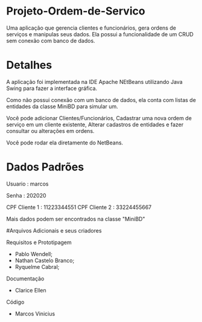 # Projeto-Ordem-de-Servico
Uma aplicação que gerencia clientes e funcionários, gera ordens de serviços e manipulas seus dados. Ela possui a funcionalidade de um CRUD sem conexão com banco de dados.
# Detalhes
A aplicação foi implementada na IDE Apache NEtBeans utilizando Java Swing para fazer a interface gráfica.

Como não possui conexão com um banco de dados, ela conta com listas de entidades da classe MiniBD para simular um.

Você pode adicionar Clientes/Funcionários, Cadastrar uma nova ordem de serviço em um cliente existente, Alterar cadastros de entidades e fazer consultar ou alterações em ordens.

Você pode rodar ela diretamente do NetBeans.

# Dados Padrões
Usuario : marcos

Senha : 202020

CPF Cliente 1 : 11223344551
CPF Cliente 2 : 33224455667

Mais dados podem ser encontrados na classe "MiniBD"

#Arquivos Adicionais e seus criadores

Requisitos e Prototipagem 

- Pablo Wendell;
- Nathan Castelo Branco;
- Ryquelme Cabral;

Documentação

- Clarice Ellen

Código

- Marcos Vinicius
